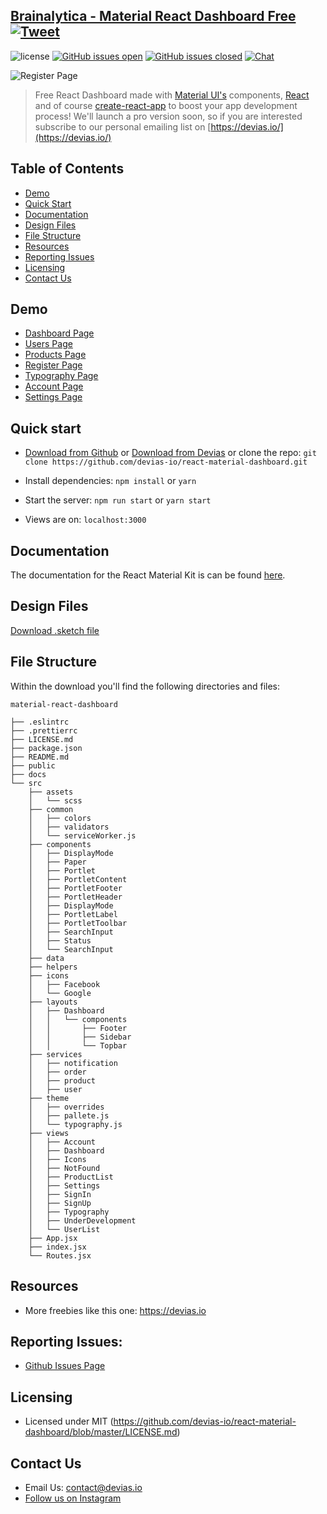 ## [Brainalytica - Material React Dashboard Free](https://devias.io/products/material-react-dashboard) [![Tweet](https://img.shields.io/twitter/url/http/shields.io.svg?style=social&logo=twitter)](https://twitter.com/intent/tweet?text=%F0%9F%9A%A8Devias%20Freebie%20Alert%20-%20An%20awesome%20ready-to-use%20register%20page%20made%20with%20%23material%20%23react%0D%0Ahttps%3A%2F%2Fdevias.io%20%23createreactapp%20%23devias%20%23material%20%23freebie%20%40devias-io)

![license](https://img.shields.io/badge/license-MIT-blue.svg) [![GitHub issues open](https://img.shields.io/github/issues/devias-io/react-material-dashboard.svg?maxAge=2592000)](https://github.com/devias-io/react-material-dashboard/issues?q=is%3Aopen+is%3Aissue) [![GitHub issues closed](https://img.shields.io/github/issues-closed-raw/devias-io/react-material-dashboard.svg?maxAge=2592000)](https://github.com/devias-io/react-material-dashboard/issues?q=is%3Aissue+is%3Aclosed) [![Chat](https://img.shields.io/badge/chat-on%20discord-7289da.svg)](https://discord.gg/BSHaUGR)

![Register Page](https://s3.eu-west-2.amazonaws.com/devias/products/react-material-dashboard/material-react-dashboard-free.gif)

> Free React Dashboard made with [Material UI's](https://material-ui/?ref=devias-io) components, [React](https://reactjs.org/?ref=devias-io) and of course [create-react-app](https://facebook.github.io/create-react-app/?ref=devias-io) to boost your app development process! We'll launch a pro version soon, so if you are interested subscribe to our personal emailing list on [https://devias.io/](https://devias.io/)

## Table of Contents

- [Demo](#demo)
- [Quick Start](#quick-start)
- [Documentation](#documentation)
- [Design Files](#design-files)
- [File Structure](#file-structure)
- [Resources](#resources)
- [Reporting Issues](#reporting-issues)
- [Licensing](#licensing)
- [Contact Us](#contact-us)

## Demo

- [Dashboard Page](http://react-material-dashboard.devias.io/dashboard?ref=github-readme)
- [Users Page](http://react-material-dashboard.devias.io/users?ref=github-readme)
- [Products Page](http://react-material-dashboard.devias.io/products?ref=github-readme)
- [Register Page](http://react-material-dashboard.devias.io/sign-up?ref=github-readme)
- [Typography Page](http://react-material-dashboard.devias.io/typography?ref=github-readme)
- [Account Page](http://react-material-dashboard.devias.io/account?ref=github-readme)
- [Settings Page](http://react-material-dashboard.devias.io/settings?ref=github-readme)

## Quick start

- [Download from Github](https://github.com/devias-io/react-material-dashboard/archive/master.zip) or [Download from Devias](https://devias.io/products/material-react-dashboard) or clone the repo: `git clone https://github.com/devias-io/react-material-dashboard.git`

- Install dependencies: `npm install` or `yarn`

- Start the server: `npm run start` or `yarn start`

- Views are on: `localhost:3000`

## Documentation

The documentation for the React Material Kit is can be found [here](https://material-ui.com?ref=devias-io).

## Design Files

[Download .sketch file](https://s3.eu-west-2.amazonaws.com/devias/products/react-material-dashboard/react-material-dashboard-free.sketch)

## File Structure

Within the download you'll find the following directories and files:

```
material-react-dashboard

├── .eslintrc
├── .prettierrc
├── LICENSE.md
├── package.json
├── README.md
├── public
├── docs
└── src
	├── assets
	│	└── scss
	├── common
	│	├── colors
	│	├── validators
	│	└── serviceWorker.js
	├── components
	│	├── DisplayMode
	│	├── Paper
	│	├── Portlet
	│	├── PortletContent
	│	├── PortletFooter
	│	├── PortletHeader
	│	├── DisplayMode
	│	├── PortletLabel
	│	├── PortletToolbar
	│	├── SearchInput
	│	├── Status
	│	└── SearchInput
	├── data
	├── helpers
	├── icons
	│	├── Facebook
	│	└── Google
	├── layouts
	│	├── Dashboard
	│	│	└── components
	│	│		├── Footer
	│	│		├── Sidebar
	│	│		└── Topbar
	├── services
	│	├── notification
	│	├── order
	│	├── product
	│	├── user
	├── theme
	│	├── overrides
	│	├── pallete.js
	│	└── typography.js
	├── views
	│	├── Account
	│	├── Dashboard
	│	├── Icons
	│	├── NotFound
	│	├── ProductList
	│	├── Settings
	│	├── SignIn
	│	├── SignUp
	│	├── Typography
	│	├── UnderDevelopment
	│	└── UserList
	├── App.jsx
	├── index.jsx
	└── Routes.jsx
```

## Resources

- More freebies like this one: <https://devias.io>

## Reporting Issues:

- [Github Issues Page](https://github.com/devias-io/react-material-dashboard/issues?ref=devias-io)

## Licensing

- Licensed under MIT (https://github.com/devias-io/react-material-dashboard/blob/master/LICENSE.md)

## Contact Us

- Email Us: contact@devias.io
- [Follow us on Instagram](https://www.instagram.com/deviasio/)
